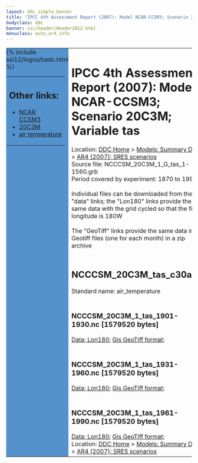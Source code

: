 ```yaml
---
layout: ddc_simple_banner
title: "IPCC 4th Assessment Report (2007): Model NCAR-CCSM3; Scenario 20C3M; Variable tas"
bodyclass: ddc
banner: ssi/header/Header2012.html
menuclass: auto_ar4_info
---
```



<table width="100%" border="0" cellspacing="0" cellpadding="0" style="border-collapse: collapse;">
<tr style="margin:0;padding:0;border:0;">
<td style="margin:0;padding:0;border:0;height:1pt;width:150pt;background:#5492CD;" valign="top" >

<div id="lh-col2" class="auto_ar4_info">
<table class="menumain" bgcolor="#5492CD" cellspacing="0" width="100%" border="0">
<tr><td>
<h2> Other links:</h2>
<ul>
<li><a href="/auto/ar4/model-NCAR-CCSM3.html">NCAR<br/>CCSM3</a></li>
<li><a href="/auto/ar4/scenario-20C3M.html">20C3M</a></li>
<li><a href="/auto/ar4/var-air_temperature.html">air temperature</a></li>
</ul>
</td></tr>
{% include ssi12/logos/badc.html %}
</table>
</div>
</td>
<td><h1>IPCC 4th Assessment Report (2007): Model NCAR-CCSM3; Scenario 20C3M; Variable tas</h1>

<!-- Breadcrumb1 -->
<div id="breadcrumb1" align="left">
Location: <a href="/index.html">DDC Home</a> > <a href="/sim/gcm_clim/">Models: Summary Data</a>
> <a href="/sim/gcm_clim/SRES_AR4/index.html">AR4 (2007): SRES scenarios</a>
</div>
<!-- End of Breadcrumb1 -->Source file: NCCCSM_20C3M_1_G_tas_1-1560.grb
<br/>
Period covered by experiment: 1870 to 1999<br/>
<br/>Individual files can be downloaded from the "data" links; the "Lon180" links provide the same data
         with the grid cycled so that the first longitude is 180W<br/>
<br/>The "GeoTiff" links provide the same data in 12 Geotiff files (one for each month)
          in a zip archive<br/>
<br/><h2>NCCCSM_20C3M_tas_c30a.tar</h2>
Standard name: air_temperature<br>
<br/><h3>NCCCSM_20C3M_1_tas_1901-1930.nc [1579520 bytes]</h3>
<a href="http://apps.ipcc-data.org/cgi-bin/downl/ar4_nc/tas/NCCCSM_20C3M_1_tas_1901-1930.nc">Data; </a><a href="http://apps.ipcc-data.org/cgi-bin/downl/ar4_nc/tas/NCCCSM_20C3M_1_tas_1901-1930.cyto180.nc"> Lon180</a>; <a href="/cgi-bin/downl/ar4_tif/tas/NCCCSM_20C3M_1_tas_1901-1930.zip">Gis GeoTiff format; </a><br/>
<br/><h3>NCCCSM_20C3M_1_tas_1931-1960.nc [1579520 bytes]</h3>
<a href="http://apps.ipcc-data.org/cgi-bin/downl/ar4_nc/tas/NCCCSM_20C3M_1_tas_1931-1960.nc">Data; </a><a href="http://apps.ipcc-data.org/cgi-bin/downl/ar4_nc/tas/NCCCSM_20C3M_1_tas_1931-1960.cyto180.nc"> Lon180</a>; <a href="/cgi-bin/downl/ar4_tif/tas/NCCCSM_20C3M_1_tas_1931-1960.zip">Gis GeoTiff format; </a><br/>
<br/><h3>NCCCSM_20C3M_1_tas_1961-1990.nc [1579520 bytes]</h3>
<a href="http://apps.ipcc-data.org/cgi-bin/downl/ar4_nc/tas/NCCCSM_20C3M_1_tas_1961-1990.nc">Data; </a><a href="http://apps.ipcc-data.org/cgi-bin/downl/ar4_nc/tas/NCCCSM_20C3M_1_tas_1961-1990.cyto180.nc"> Lon180</a>; <a href="/cgi-bin/downl/ar4_tif/tas/NCCCSM_20C3M_1_tas_1961-1990.zip">Gis GeoTiff format; </a><br/>
<!-- Breadcrumb2 -->
<div id="breadcrumb2" align="left">
Location: <a href="/index.html">DDC Home</a> > <a href="/sim/gcm_clim/">Models: Summary Data</a>
> <a href="/sim/gcm_clim/SRES_AR4/index.html">AR4 (2007): SRES scenarios</a>
</div>
<!-- End of Breadcrumb2 --></td></tr></table>
